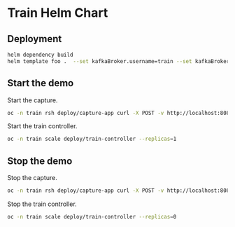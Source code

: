 # Train Helm Chart

## Deployment

```sh
helm dependency build
helm template foo .  --set kafkaBroker.username=train --set kafkaBroker.password='R3dH4t1!' --set kafkaBroker.bootstrapNode.hostname="FOO.eu-west-3.elb.amazonaws.com" | ssh admin@$JETSON_IP_ADDRESS sudo KUBECONFIG=/var/lib/microshift/resources/kubeadmin/kubeconfig oc apply -f -
```

## Start the demo

Start the capture.

```sh
oc -n train rsh deploy/capture-app curl -X POST -v http://localhost:8080/capture/start
```

Start the train controller.

```sh
oc -n train scale deploy/train-controller --replicas=1
```

## Stop the demo

Stop the capture.

```sh
oc -n train rsh deploy/capture-app curl -X POST -v http://localhost:8080/capture/stop
```

Stop the train controller.

```sh
oc -n train scale deploy/train-controller --replicas=0
```
